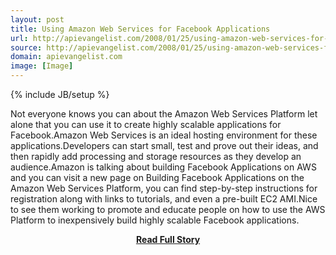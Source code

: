 ```yaml
---
layout: post
title: Using Amazon Web Services for Facebook Applications
url: http://apievangelist.com/2008/01/25/using-amazon-web-services-for-facebook-applications/
source: http://apievangelist.com/2008/01/25/using-amazon-web-services-for-facebook-applications/
domain: apievangelist.com
image: [Image]
---
```

{% include JB/setup %}<p>Not everyone knows you can about the Amazon Web Services Platform let alone that you can use it to create highly scalable applications for Facebook.Amazon Web Services is an ideal hosting environment for these applications.Developers can start small, test and prove out their ideas, and then rapidly add processing and storage resources as they develop an audience.Amazon is talking about building Facebook Applications on AWS and you can visit a new page on Building Facebook Applications on the Amazon Web Services Platform, you can find step-by-step instructions for registration along with links to tutorials, and even a pre-built EC2 AMI.Nice to see them working to promote and educate people on how to use the AWS Platform to inexpensively build highly scalable Facebook applications.</p>
<center><p><a href="http://apievangelist.com/2008/01/25/using-amazon-web-services-for-facebook-applications/" style='padding:25px; font-sze:18px; font-weight: bold;'>Read Full Story</a></p></center>
